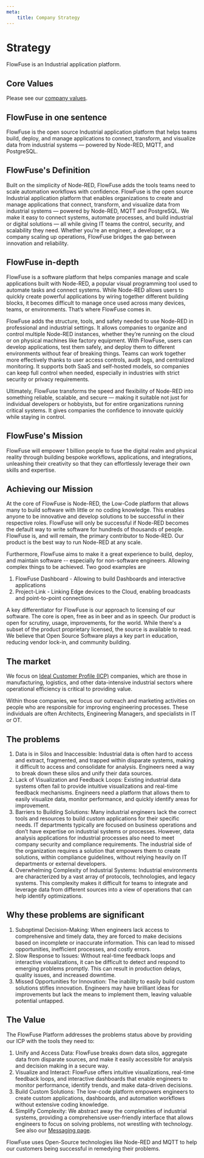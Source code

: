 ```yaml
---
meta:
    title: Company Strategy
---
```


# Strategy

FlowFuse is an Industrial application platform.

## Core Values

Please see our [company values](/handbook/company/values/).

## FlowFuse in one sentence
FlowFuse is the open source Industrial application platform that helps teams build, deploy, and manage applications to connect, transform, and visualize data from industrial systems — powered by Node-RED, MQTT, and PostgreSQL.

## FlowFuse's Definition
Built on the simplicity of Node-RED, FlowFuse adds the tools teams need to scale automation workflows with confidence.
FlowFuse is the open source Industrial application platform that enables organizations to create and manage applications that connect, transform, and visualize data from industrial systems — powered by Node-RED, MQTT and PostgreSQL.
We make it easy to connect systems, automate processes, and build industrial or digital solutions — all while giving IT teams the control, security, and scalability they need.
Whether you’re an engineer, a developer, or a company scaling up operations, FlowFuse bridges the gap between innovation and reliability.

## FlowFuse in-depth
FlowFuse is a software platform that helps companies manage and scale applications built with Node-RED, a popular visual programming tool used to automate tasks and connect systems. While Node-RED allows users to quickly create powerful applications by wiring together different building blocks, it becomes difficult to manage once used across many devices, teams, or environments. That’s where FlowFuse comes in.

FlowFuse adds the structure, tools, and safety needed to use Node-RED in professional and industrial settings. It allows companies to organize and control multiple Node-RED instances, whether they’re running on the cloud or on physical machines like factory equipment. With FlowFuse, users can develop applications, test them safely, and deploy them to different environments without fear of breaking things. Teams can work together more effectively thanks to user access controls, audit logs, and centralized monitoring. It supports both SaaS and self-hosted models, so companies can keep full control when needed, especially in industries with strict security or privacy requirements.

Ultimately, FlowFuse transforms the speed and flexibility of Node-RED into something reliable, scalable, and secure — making it suitable not just for individual developers or hobbyists, but for entire organizations running critical systems. It gives companies the confidence to innovate quickly while staying in control.

## FlowFuse's Mission

FlowFuse will empower 1 billion people to fuse the digital realm and physical
reality through building bespoke workflows, applications, and integrations,
unleashing their creativity so that they can effortlessly leverage their own
skills and expertise.

## Achieving our Mission

At the core of FlowFuse is Node-RED, the Low-Code platform that allows many
to build software with little or no coding knowledge. This enables anyone to be innovative and develop solutions to be successful in their respective roles. FlowFuse will only be successful if
Node-RED becomes the default way to write software for hundreds of thousands of people.
FlowFuse is, and will remain, the primary contributor to Node-RED. Our product is
the best way to run Node-RED at any scale.

Furthermore, FlowFuse aims to make it a great experience to build, deploy, and
maintain software -- especially for non-software engineers. Allowing complex things
to be achieved. Two good examples are
1. FlowFuse Dashboard - Allowing to build Dashboards and interactive applications
1. Project-Link - Linking Edge devices to the Cloud, enabling broadcasts and point-to-point connections

A key differentiator for FlowFuse is our approach to licensing of our software.
The core is open, free as in beer and as in speech. Our product is open for scrutiny,
usage, improvements, for the world. While there's a subset of the product
proprietary licensed, the source is available to read. We believe that Open Source
Software plays a key part in education, reducing vendor lock-in, and community building.

## The market

We focus on [Ideal Customer Profile (ICP)](https://flowfuse.com/handbook/marketing/messaging/) companies, which are those in manufacturing, logistics, and other data-intensive industrial sectors where operational efficiency is critical to providing value.

Within those companies, we focus our outreach and marketing activities on people who are responsible for improving engineering processes. These individuals are often Architects, Engineering Managers, and specialists in IT or OT. 

## The problems 

1. Data is in Silos and Inaccessible: Industrial data is often hard to access and extract, fragmented, and trapped within disparate systems, making it difficult to access and consolidate for analysis. Engineers need a way to break down these silos and unify their data sources.
1. Lack of Visualization and Feedback Loops: Existing industrial data systems often fail to provide intuitive visualizations and real-time feedback mechanisms. Engineers need a platform that allows them to easily visualize data, monitor performance, and quickly identify areas for improvement.
1. Barriers to Building Solutions: Many industrial engineers lack the correct tools and resources to build custom applications for their specific needs. IT departments typically are focused on business operations and don’t have expertise on industrial systems or processes. However, data analysis applications for industrial processes also need to meet company security and compliance requirements. The industrial side of the organization requires a solution that empowers them to create solutions, within compliance guidelines, without relying heavily on IT departments or external developers.
1. Overwhelming Complexity of Industrial Systems: Industrial environments are characterized by a vast array of protocols, technologies, and legacy systems. This complexity makes it difficult for teams to integrate and leverage data from different sources into a view of operations that can help identify optimizations.

## Why these problems are significant

1. Suboptimal Decision-Making: When engineers lack access to comprehensive and timely data, they are forced to make decisions based on incomplete or inaccurate information. This can lead to missed opportunities, inefficient processes, and costly errors.
1. Slow Response to Issues: Without real-time feedback loops and interactive visualizations, it can be difficult to detect and respond to emerging problems promptly. This can result in production delays, quality issues, and increased downtime.
1. Missed Opportunities for Innovation: The inability to easily build custom solutions stifles innovation. Engineers may have brilliant ideas for improvements but lack the means to implement them, leaving valuable potential untapped.

## The Value

The FlowFuse Platform addresses the problems status above by providing our ICP with the tools they need to:

1. Unify and Access Data: FlowFuse breaks down data silos, aggregate data from disparate sources, and make it easily accessible for analysis and decision making in a secure way. 
1. Visualize and Interact: FlowFuse offers intuitive visualizations, real-time feedback loops, and interactive dashboards that enable engineers to monitor performance, identify trends, and make data-driven decisions.
1. Build Custom Solutions: The low-code platform empowers engineers to create custom applications, dashboards, and automation workflows without extensive coding knowledge.
1. Simplify Complexity: We abstract away the complexities of industrial systems, providing a comprehensive user-friendly interface that allows engineers to focus on solving problems, not wrestling with technology.
See also our [Messaging page](/handbook/marketing/messaging/).

FlowFuse uses Open-Source technologies like Node-RED and MQTT to help our customers being successful in remedying their problems.
